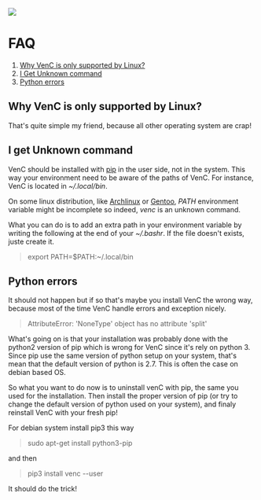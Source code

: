![](https://framagit.org/denissalem/VenC/raw/master/doc/logo.png "")

# FAQ

1. [Why VenC is only supported by Linux?](#why-venc-is-only-supported-by-linux)
2. [I Get Unknown command](#i-get-unknown-command)
3. [Python errors](#python-errors)

## Why VenC is only supported by Linux?

That's quite simple my friend, because all other operating system are crap!

## I get Unknown command

VenC should be installed with [pip](https://pypi.python.org/pypi/pip) in the user side, not in the system. This way your environment need to be aware of the paths of VenC. For instance, VenC is located in _~/.local/bin_. 

On some linux distribution, like [Archlinux](https://www.archlinux.org/) or [Gentoo](https://www.gentoo.org/), _PATH_ environment variable might be incomplete so indeed, _venc_ is an unknown command.

What you can do is to add an extra path in your environment variable by writing the following at the end of your _~/.bashr_. If the file doesn't exists, juste create it.

> export PATH=$PATH:~/.local/bin

## Python errors

It should not happen but if so that's maybe you install VenC the wrong way, because most of the time VenC handle errors and exception nicely.

> AttributeError: 'NoneType' object has no attribute 'split'

What's going on is that your installation was probably done with the python2 version of pip which is wrong for VenC since it's rely on python 3. Since pip use the same version of python setup on your system, that's mean that the default version of python is 2.7. This is often the case on debian based OS.

So what you want to do now is to uninstall venC with pip, the same you used for the installation. Then install the proper version of pip (or try to change the default version of python used on your system), and finaly reinstall VenC with your fresh pip!

For debian system install pip3 this way

> sudo apt-get install python3-pip

and then

> pip3 install venc --user

It should do the trick!
